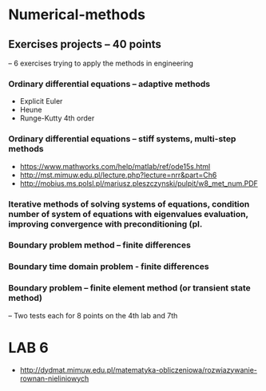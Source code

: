 # Numerical-methods
## Exercises projects – 40 points
– 6 exercises trying to apply the methods in engineering
### Ordinary differential equations – adaptive methods
- Explicit Euler
- Heune
- Runge-Kutty 4th order

### Ordinary differential equations – stiff systems, multi-step methods
- https://www.mathworks.com/help/matlab/ref/ode15s.html 
- http://mst.mimuw.edu.pl/lecture.php?lecture=nrr&part=Ch6
- http://mobius.ms.polsl.pl/mariusz.pleszczynski/pulpit/w8_met_num.PDF

### Iterative methods of solving systems of equations, condition number of system of equations with eigenvalues evaluation, improving convergence with preconditioning (pl.

### Boundary problem method – finite differences

### Boundary time domain problem - finite differences

### Boundary problem – finite element method (or transient state method)
– Two tests each for 8 points on the 4th lab and 7th



# LAB 6
- http://dydmat.mimuw.edu.pl/matematyka-obliczeniowa/rozwiazywanie-rownan-nieliniowych
